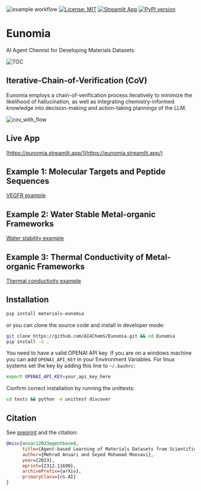 ![example workflow](https://github.com/github/docs/actions/workflows/test.yml/badge.svg)
[![License: MIT](https://img.shields.io/badge/License-MIT-yellow.svg)](https://opensource.org/licenses/MIT)
[![Streamlit App](https://static.streamlit.io/badges/streamlit_badge_black_white.svg)](https://eunomia.streamlit.app/)
[![PyPI version](https://badge.fury.io/py/materials-eunomia.svg)](https://badge.fury.io/py/materials-eunomia)

# Eunomia
AI Agent Chemist for Developing Materials Datasets

![TOC](https://github.com/AI4ChemS/Eunomia/assets/51170839/9fa4d4a7-4997-4a8a-9483-8bea6911b131)

## Iterative-Chain-of-Verification (CoV)
Eunomia employs a chain-of-verification process iteratively to minimize the likelihood of hallucination, as well as integrating chemistry-informed knowledge into decision-making and action-taking plannings of the LLM.

![cov_with_flow](https://github.com/AI4ChemS/Eunomia/assets/51170839/2db06b6f-327c-462d-a2c5-7d69737f9ce9)


Live App
--------
[https://eunomia.streamlit.app/](https://eunomia.streamlit.app/)

Example 1: Molecular Targets and Peptide Sequences
--------

[VEGFR example](https://github.com/AI4ChemS/Eunomia/assets/51170839/26350a96-e7ba-47ad-90e0-4b388d58223d)

Example 2: Water Stable Metal-organic Frameworks
--------

[Water stability example](https://github.com/AI4ChemS/Eunomia/assets/51170839/ccd89e31-e7b4-49e8-b90f-c420438e751d)

Example 3: Thermal Conductivity of Metal-organic Frameworks
--------

[Thermal conductivity example](https://github.com/AI4ChemS/Eunomia/assets/51170839/d12afb51-669c-4a3f-b9be-171bec830915)


Installation
--------

```bash
pip install materials-eunomia
```

or you can clone the source code and install in developer mode:

```bash
git clone https://github.com/AI4ChemS/Eunomia.git && cd Eunomia
pip install -e .
```

You need to have a valid OPENAI API key. If you are on a windows machine you can add `OPENAI_API_KEY` in your Environment Variables. For linux systems set the key by adding this line to `~/.bashrc`:

```bash
export OPENAI_API_KEY=your_api_key_here
```

Confirm correct installation by running the unittests:

```bash
cd tests && python -m unittest discover
```

Citation
--------

See [preprint]([https://www.sciencedirect.com/science/article/pii/S2352152X23036782](https://arxiv.org/abs/2312.11690)) and the citation:

```bibtex
@misc{ansari2023agentbased,
      title={Agent-based Learning of Materials Datasets from Scientific Literature}, 
      author={Mehrad Ansari and Seyed Mohamad Moosavi},
      year={2023},
      eprint={2312.11690},
      archivePrefix={arXiv},
      primaryClass={cs.AI}
}
```
